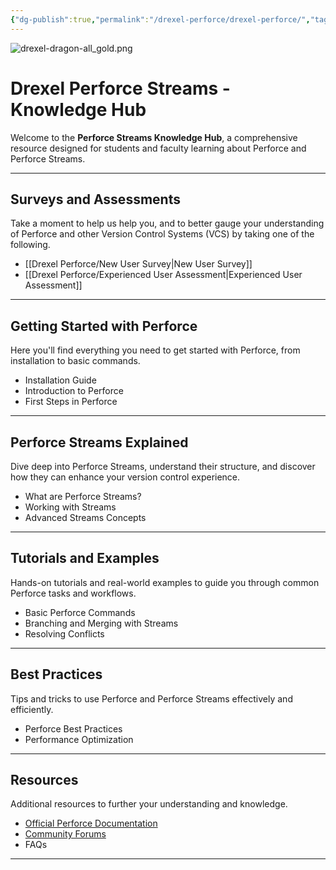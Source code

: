 ```yaml
---
{"dg-publish":true,"permalink":"/drexel-perforce/drexel-perforce/","tags":["gardenEntry"]}
---
```


![drexel-dragon-all_gold.png](/img/user/Drexel%20Perforce/All%20Media/drexel-dragon-all_gold.png)
# Drexel Perforce Streams - Knowledge Hub

Welcome to the **Perforce Streams Knowledge Hub**, a comprehensive resource designed for students and faculty learning about Perforce and Perforce Streams. 

---
## Surveys and Assessments

Take a moment to help us help you, and to better gauge your understanding of Perforce and other Version Control Systems (VCS) by taking one of the following.

- [[Drexel Perforce/New User Survey\|New User Survey]]
- [[Drexel Perforce/Experienced User Assessment\|Experienced User Assessment]]

---
## Getting Started with Perforce

Here you'll find everything you need to get started with Perforce, from installation to basic commands.

- Installation Guide
- Introduction to Perforce
- First Steps in Perforce

---

## Perforce Streams Explained

Dive deep into Perforce Streams, understand their structure, and discover how they can enhance your version control experience.

- What are Perforce Streams?
- Working with Streams
- Advanced Streams Concepts

---

## Tutorials and Examples

Hands-on tutorials and real-world examples to guide you through common Perforce tasks and workflows.

- Basic Perforce Commands
- Branching and Merging with Streams
- Resolving Conflicts

---

## Best Practices

Tips and tricks to use Perforce and Perforce Streams effectively and efficiently.

- Perforce Best Practices
- Performance Optimization

---

## Resources

Additional resources to further your understanding and knowledge.

- [Official Perforce Documentation](https://www.perforce.com/manuals/)
- [Community Forums](https://forums.perforce.com/)
- FAQs

---
